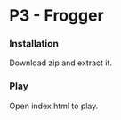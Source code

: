 P3 - Frogger
===============================

### Installation

Download zip and extract it.

### Play

Open index.html to play.
